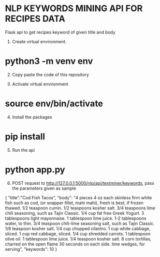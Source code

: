 # NLP KEYWORDS MINING API FOR RECIPES DATA

Flask api to get recipes keyword of given title and body

1. Create virtual environment.

# python3 -m venv env

2. Copy paste the code of this repository

3. Activate virtual environment

# source env/bin/activate

4. Install the packages

# pip install

5. Run the api

# python app.py

6. POST request to http://127.0.0.1:5000/nlp/api/textminer/keywords, pass the parameters given as sample

{
	"title":"Cod Fish Tacos",
	"body": "4 pieces 4 oz each skinless firm white fish such as cod, (or snapper fillet, mahi mahi), fresh is best, if frozen thawed. 1/2 teaspoon cumin. 1/2 teaspoons kosher salt. 3/4 teaspoons lime chili seasoning, such as Tajin Classic. 1/4 cup fat free Greek Yogurt. 3 tablespoons light mayonnaise. 1 tablespoon lime juice. 1-2 tablespoons water, to thin. 3/4 teaspoon chili-lime seasoning salt, such as Tajin Classic. 1/8 teaspoon kosher salt. 1/4 cup chopped cilantro. 1 cup white cabbage, sliced. 1 cup red cabbage, sliced. 1/4 cup shredded carrots. 1 tablespoon olive oil. 1 tablespoon lime juice. 1/4 teaspoon kosher salt. 8 corn tortillas, charred on the open flame 30 seconds on each side. lime wedges, for serving",
	"keywords": 10
}
